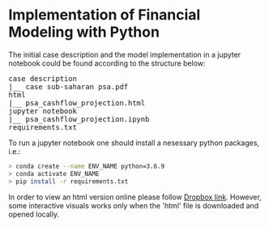 # Implementation of Financial Modeling with Python

The initial case description and the model implementation in a jupyter notebook could be found according to the structure below:

<pre>
case description
|__ case sub-saharan psa.pdf
html
|__ psa_cashflow_projection.html
jupyter notebook
|__ psa_cashflow_projection.ipynb
requirements.txt
</pre>

To run a jupyter notebook one should install a nesessary python packages, i.e.:

``` bash
> conda create --name ENV_NAME python=3.6.9
> conda activate ENV_NAME
> pip install -r requirements.txt
```

In order to view an html version online please follow [Dropbox link](https://www.dropbox.com/s/fnumk7anx4zgg7j/psa_cashflow_projection.html?dl=0). However, some interactive visuals works only when the 'html' file is downloaded and opened locally.
